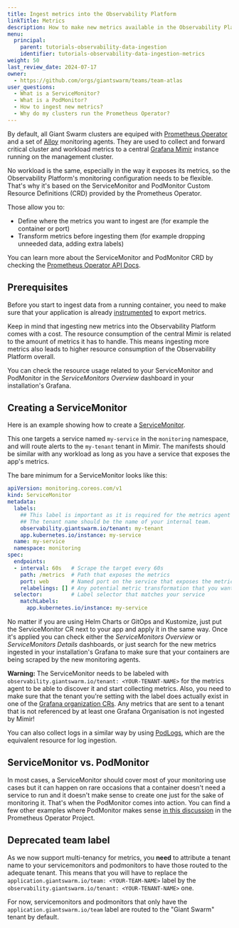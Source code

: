 ```yaml
---
title: Ingest metrics into the Observability Platform
linkTitle: Metrics
description: How to make new metrics available in the Observability Platform in self-service.
menu:
  principal:
    parent: tutorials-observability-data-ingestion
    identifier: tutorials-observability-data-ingestion-metrics
weight: 50
last_review_date: 2024-07-17
owner:
  - https://github.com/orgs/giantswarm/teams/team-atlas
user_questions:
  - What is a ServiceMonitor?
  - What is a PodMonitor?
  - How to ingest new metrics?
  - Why do my clusters run the Prometheus Operator?
---
```


By default, all Giant Swarm clusters are equiped with [Prometheus Operator](https://prometheus-operator.dev/) and a set of [Alloy](https://grafana.com/oss/alloy-opentelemetry-collector/) monitoring agents. They are used to collect and forward critical cluster and workload metrics to a central [Grafana Mimir](https://grafana.com/oss/mimir/) instance running on the management cluster.

No workload is the same, especially in the way it exposes its metrics, so the Observability Platform's monitoring configuration needs to be flexible. That's why it's based on the ServiceMonitor and PodMonitor Custom Resource Definitions (CRD) provided by the Prometheus Operator.

Those allow you to:

- Define where the metrics you want to ingest are (for example the container or port)
- Transform metrics before ingesting them (for example dropping unneeded data, adding extra labels)

You can learn more about the ServiceMonitor and PodMonitor CRD by checking the [Prometheus Operator API Docs](https://github.com/prometheus-operator/prometheus-operator/blob/main/Documentation/api-reference/api.md).

## Prerequisites

Before you start to ingest data from a running container, you need to make sure that your application is already [instrumented](https://opentelemetry.io/docs/concepts/instrumentation/) to export metrics.

Keep in mind that ingesting new metrics into the Observability Platform comes with a cost. The resource consumption of the central Mimir is related to the amount of metrics it has to handle. This means ingesting more metrics also leads to higher resource consumption of the Observability Platform overall.

You can check the resource usage related to your ServiceMonitor and PodMonitor in the _ServiceMonitors Overview_ dashboard in your installation's Grafana.

## Creating a ServiceMonitor

Here is an example showing how to create a [ServiceMonitor](https://github.com/prometheus-community/helm-charts/blob/main/charts/kube-prometheus-stack/charts/crds/crds/crd-servicemonitors.yaml).

This one targets a service named `my-service` in the `monitoring` namespace, and will route alerts to the `my-tenant` tenant in Mimir. The manifests should be similar with any workload as long as you have a service that exposes the app's metrics.

The bare minimum for a ServiceMonitor looks like this:

```yaml
apiVersion: monitoring.coreos.com/v1
kind: ServiceMonitor
metadata:
  labels:
    ## This label is important as it is required for the metrics agent to discover it.
    ## The tenant name should be the name of your internal team.
    observability.giantswarm.io/tenant: my-tenant
    app.kubernetes.io/instance: my-service
  name: my-service
  namespace: monitoring
spec:
  endpoints:
  - interval: 60s   # Scrape the target every 60s
    path: /metrics  # Path that exposes the metrics
    port: web       # Named port on the service that exposes the metrics
    relabelings: [] # Any potential metric transformation that you want to apply to your metrics.
  selector:         # Label selector that matches your service
    matchLabels:
      app.kubernetes.io/instance: my-service
```

No matter if you are using Helm Charts or GitOps and Kustomize, just put the ServiceMonitor CR next to your app and apply it in the same way. Once it's applied you can check either the _ServiceMonitors Overview_ or _ServiceMonitors Details_ dashboards, or just search for the new metrics ingested in your installation's Grafana to make sure that your containers are being scraped by the new monitoring agents.

__Warning:__ The ServiceMonitor needs to be labeled with `observability.giantswarm.io/tenant: <YOUR-TENANT-NAME>` for the metrics agent to be able to discover it and start collecting metrics. Also, you need to make sure that the tenant you're setting with the label does actually exist in one of the [Grafana organization CRs](https://docs.giantswarm.io/tutorials/observability/multi-tenancy/creating-grafana-organization/). Any metrics that are sent to a tenant that is not referenced by at least one Grafana Organisation is not ingested by Mimir! 

You can also collect logs in a similar way by using [PodLogs](https://docs.giantswarm.io/tutorials/observability/data-ingestion/logs/#using-podlogs), which are the equivalent resource for log ingestion.

## ServiceMonitor vs. PodMonitor

In most cases, a ServiceMonitor should cover most of your monitoring use cases but it can happen on rare occasions that a container doesn't need a service to run and it doesn't make sense to create one just for the sake of monitoring it. That's when the PodMonitor comes into action. You can find a few other examples where PodMonitor makes sense [in this discussion](https://github.com/prometheus-operator/prometheus-operator/issues/3119) in the Prometheus Operator Project.

## Deprecated team label

As we now support multi-tenancy for metrics, you __need__ to attribute a tenant name to your servicemonitors and podmonitors to have those routed to the adequate tenant. This means that you will have to replace the `application.giantswarm.io/team: <YOUR-TEAM-NAME>` label by the `observability.giantswarm.io/tenant: <YOUR-TENANT-NAME>` one.

For now, servicemonitors and podmonitors that only have the `application.giantswarm.io/team` label are routed to the "Giant Swarm" tenant by default.
